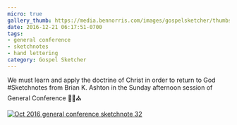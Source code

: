 ```yaml
---
micro: true
gallery_thumb: https://media.bennorris.com/images/gospelsketcher/thumbs/oct-16-5-ashton.jpg
date: 2016-12-21 06:17:51-0700
tags:
- general conference
- sketchnotes
- hand lettering
category: Gospel Sketcher
---
```


We must learn and apply the doctrine of Christ in order to return to God
#Sketchnotes from Brian K. Ashton in the Sunday afternoon session of General Conference ✍🏼⛪️

[![Oct 2016 general conference sketchnote 32](https://media.bennorris.com/images/gospelsketcher/general-conference/oct-2016/oct-16-5-ashton.jpg)](https://media.bennorris.com/images/gospelsketcher/general-conference/oct-2016/oct-16-5-ashton.jpg)